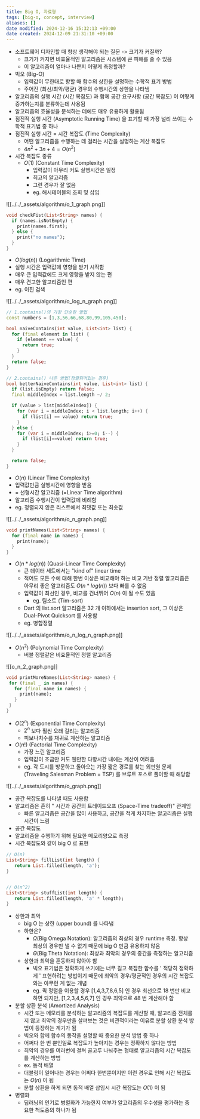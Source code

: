 ```yaml
---
title: Big O, 자료형
tags: [big-o, concept, interview]
aliases: []
date modified: 2024-12-16 15:32:13 +09:00
date created: 2024-12-09 21:31:10 +09:00
---
```


- 소프트웨어 디자인할 때 항상 생각해야 되는 질문 -> 크기가 커질까?
  - 크기가 커지면 비효율적인 알고리즘은 시스템에 큰 피해를 줄 수 있음
  - 이 알고리즘이 얼마나 나쁜지 어떻게 측정할까?
- 빅오 (Big-O)
  - 입력값이 무한대로 향할 때 함수의 상한을 설명하는 수학적 표기 방법
  - 주어진 (최선/최악/평균) 경우의 수행시간의 상한을 나타냄
- 알고리즘의 실행 시간 (시간 복잡도) 과 함께 공간 요구사항 (공간 복잡도) 이 어떻게 증가하는지를 분류하는데 사용됨
- 알고리즘의 효율성을 분석하는 데에도 매우 유용하게 활용됨
- 점진적 실행 시간 (Asymptotic Running Time) 을 표기할 때 가장 널리 쓰이는 수학적 표기법 중 하나
- 점진적 실행 시간 = 시간 복잡도 (Time Complexity)
  - 어떤 알고리즘을 수행하는 데 걸리는 시간을 설명하는 계산 복잡도
  - $4n^2+3n+4 = O(n^2)$
- 시간 복잡도 종류
  - $O(1)$ (Constant Time Complexity)
    - 입력값이 아무리 커도 실행시간은 일정
    - 최고의 알고리즘
    - 그런 경우가 잘 없음
    - eg. 해시테이블의 조회 및 삽입

![[../../_assets/algorithm/o_1_graph.png]]

```dart
void checkFist(List<String> names) {
  if (names.isNotEmpty) {
    print(names.first);
  } else {
    print("no names");
  }
}
```

- $O(log(n))$ (Logarithmic Time)
- 실행 시간은 입력값에 영향을 받기 시작함
- 매우 큰 입력값에도 크게 영향을 받지 않는 편
- 매우 견고한 알고리즘인 편
- eg. 이진 검색

![[../../_assets/algorithm/o_log_n_graph.png]]

```dart
// 1.contains()의 가장 단순한 방법
const numbers = [1,3,56,66,68,80,99,105,450];

bool naiveContains(int value, List<int> list) {
  for (final element in list) {
    if (element == value) {
      return true;
    }
  }
  return false;
}

// 2.contains() 나은 방법(정렬되어있는 경우)
bool betterNaiveContains(int value, List<int> list) {
  if (list.isEmpty) return false;
  final middleIndex = list.length ~/ 2;

  if (value > list[middleIndex]) {
    for (var i = middleIndex; i < list.length; i++) {
      if (list[i] == value) return true;
    }
  } else {
    for (var i = middleIndex; i>=0; i--) {
      if (list[i]==value) return true;
    }
  }

  return false;
}
```

- $O(n)$ (Linear Time Complexity)
- 입력값만큼 실행시간에 영향을 받음
- = 선형시간 알고리즘 (=Linear Time algorithm)
- 알고리즘 수행시간이 입력값에 비례함
- eg. 정렬되지 않은 리스트에서 최댓값 또는 최솟값

![[../../_assets/algorithm/o_n_graph.png]]

```dart
void printNames(List<String> names) {
  for (final name in names) {
    print(name);
  }
}
```

- $O(n*log(n))$ (Quasi-Linear Time Complexity)
  - 큰 데이터 세트에서는 "kind of" linear time
  - 적어도 모든 수에 대해 한번 이상은 비교해야 하는 비교 기반 정렬 알고리즘은 아무리 좋은 알고리즘도 $O(n*log(n))$ 보다 빠를 수 없음
  - 입력값이 최선인 경우, 비교를 건너뛰어 $O(n)$ 이 될 수도 있음
    - eg. 팀소트 (Tim-sort)
  - Dart 의 list.sort 알고리즘은 32 개 이하에서는 insertion sort, 그 이상은 Dual-Pivot Quicksort 를 사용함
  - eg. 병합정렬

![[../../_assets/algorithm/o_n_log_n_graph.png]]

- $O(n^2)$ (Polynomial Time Complexity)
  - 버블 정렬같은 비효율적인 정렬 알고리즘

![[o_n_2_graph.png]]

```dart
void printMoreNames(List<String> names) {
 for (final _ in names) {
   for (final name in names) {
     print(name);
   }
 }
}
```

- $O(2^n)$ (Exponential Time Complexity)
  - $2^n$ 보다 훨씬 오래 걸리는 알고리즘
  - 피보나치수를 재귀로 계산하는 알고리즘
- $O(n!)$ (Factorial Time Complexity)
  - 가장 느린 알고리즘
  - 입력값이 조금만 커도 웬만한 다항시간 내에는 계산이 어려움
  - eg. 각 도시를 방문하고 돌아오는 가장 짧은 경로를 찾는 외판원 문제 (Traveling Salesman Problem = TSP) 를 브루트 포스로 풀이할 때 해당함

![[../../_assets/algorithm/o_graph.png]]

- 공간 복잡도를 나타낼 때도 사용함
- 알고리즘은 흔히 " 시간과 공간의 트레이드오프 (Space-Time tradeoff)" 관계임
  - 빠른 알고리즘은 공간을 많이 사용하고, 공간을 적게 차지하는 알고리즘은 실행 시간이 느림
- 공간 복잡도
- 알고리즘을 수행하기 위해 필요한 메모리양으로 측정
- 시간 복잡도와 같이 big O 로 표현

```dart
// O(n)
List<String> fillList(int length) {
   return List.filled(length, 'a');
}


// O(n^2)
List<String> stuffList(int length) {
   return List.filled(length, 'a' * length);
}
```

- 상한과 최악
  - big O 는 상한 (upper bound) 를 나타냄
  - 하한은?
    - $\Omega$(Big Omega Notation): 알고리즘의 최상의 경우 runtime 측정. 항상 최상의 경우만 낼 수 없기 때문에 big O 만큼 유용하지 않음
    - $\Theta$(Big Theta Notation): 최상과 최악의 경우의 중간을 측정하는 알고리즘
  - 상한과 최악을 혼동하지 않아야 함
    - 빅오 표기법은 정확하게 쓰기에는 너무 길고 복잡한 함수를 ' 적당히 정확하게 ' 표현하려는 방법이기 때문에 최악의 경우/평균적인 경우의 시간 복잡도와는 아무런 계 없는 개념
    - eg. 퀵 정렬을 이용할 경우 [1,4,3,7,8,6,5] 인 경우 최선으로 18 번만 비교하면 되지만, [1,2,3,4,5,6,7] 인 경우 최악으로 48 번 계산해야 함
- 분할 상환 분석 (Amortized Analysis)
  - 시간 또는 메모리를 분석하는 알고리즘의 복잡도를 계산할 때, 알고리즘 전체를 지 않고 최악의 경우만을 살펴보는 것은 비관적이라는 이유로 분할 상환 분석 방법이 등장하는 계기가 됨
  - 빅오와 함께 함수의 동작을 설명할 때 중요한 분석 방법 중 하나
  - 어쩌다 한 번 뿐인일로 복잡도가 높아지는 경우는 정확하지 않다는 방법
  - 최악의 경우를 여러번에 걸쳐 골고루 나눠주는 형태로 알고리즘의 시간 복잡도를 계산하는 방법
  - ex. 동적 배열
  - 더블링이 일어나는 경우는 어쩌다 한번뿐이지만 이런 경우로 인해 시간 복잡도는 $O(n)$ 이 됨
  - 분할 상환을 하게 되면 동적 배열 삽입시 시간 복잡도는 $O(1)$ 이 됨
- 병렬화
  - 딥러닝의 인기로 병렬화가 가능한지 여부가 알고리즘의 우수성을 평가하는 중요한 척도중의 하나가 됨
